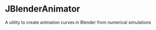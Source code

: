 JBlenderAnimator
================

A utility to create animation curves in Blender from numerical simulations
